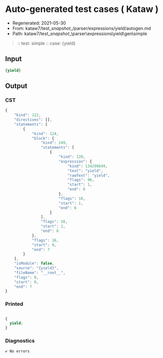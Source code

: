 # Auto-generated test cases ( Kataw )
- Regenerated: 2021-05-30
- From: kataw7/test\__snapshot__/parser/expressions/yield/autogen.md
- Path: kataw7/test\__snapshot__\parser\expressions\yield\gen\simple
> :: test: simple
> :: case: {yield}
## Input

`````js
{yield}
`````
## Output

### CST

```javascript
{
    "kind": 122,
    "directives": [],
    "statements": [
        {
            "kind": 124,
            "block": {
                "kind": 249,
                "statements": [
                    {
                        "kind": 120,
                        "expression": {
                            "kind": 134299649,
                            "text": "yield",
                            "rawText": "yield",
                            "flags": 96,
                            "start": 1,
                            "end": 6
                        },
                        "flags": 16,
                        "start": 1,
                        "end": 6
                    }
                ],
                "flags": 16,
                "start": 1,
                "end": 6
            },
            "flags": 16,
            "start": 0,
            "end": 7
        }
    ],
    "isModule": false,
    "source": "{yield}",
    "fileName": "__root__",
    "flags": 0,
    "start": 0,
    "end": 7
}
```

### Printed

```javascript

{
  yield;
}
```

### Diagnostics

```javascript
✔ No errors
```

